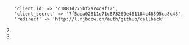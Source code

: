         'client_id' => 'd1881d775bf2a74c9f12',
        'client_secret' => '7f5aea02811c71c873269e461184c48595ca8c48',
        'redirect' => 'http://l.njbccw.cn/auth/github/callback'

2. 

3.        